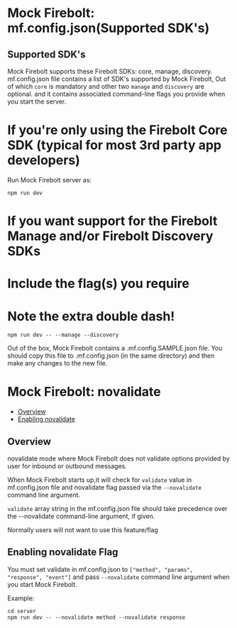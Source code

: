 Mock Firebolt: mf.config.json(Supported SDK's) 
=======================
## Supported SDK's

Mock Firebolt supports these Firebolt SDKs: core, manage, discovery.
mf.config.json file contains a list of SDK's supported by Mock Firebolt, Out of which `core` is mandatory and other two `manage` and `discovery` are optional.
and it contains associated command-line flags you provide when you start the server.
# If you're only using the Firebolt Core SDK (typical for most 3rd party app developers)
Run Mock Firebolt server as:
```
npm run dev
```

# If you want support for the Firebolt Manage and/or Firebolt Discovery SDKs
# Include the flag(s) you require
# Note the extra double dash!
```
npm run dev -- --manage --discovery
```

Out of the box, Mock Firebolt contains a .mf.config.SAMPLE.json file. You should copy this file to .mf.config.json (in the same directory) and then make any changes to the new file.


Mock Firebolt: novalidate 
=======================

- [Overview](#overview)
- [Enabling novalidate](#enabling-novalidate)

## Overview

novalidate mode where Mock Firebolt does not validate options provided by user for inbound or outbound messages.

When Mock Firebolt starts up,it will check for `validate` value in mf.config.json file and novalidate flag passed via the `--novalidate` command line argument.

`validate` array string in the mf.config.json file should take precedence over the --novalidate command-line argument, if given.

Normally users will not want to use this feature/flag

## Enabling novalidate Flag

You must set validate in mf.config.json to `["method", "params", "response", "event"]` and pass `--novalidate` command line argument when you start Mock Firebolt.

Example:
```
cd server
npm run dev -- --novalidate method --novalidate response
```
